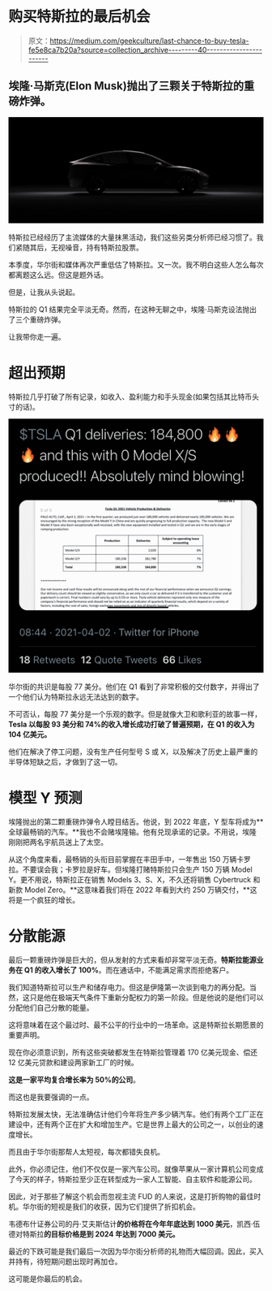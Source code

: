 # 购买特斯拉的最后机会

> 原文：<https://medium.com/geekculture/last-chance-to-buy-tesla-fe5e8ca7b20a?source=collection_archive---------40----------------------->

## 埃隆·马斯克(Elon Musk)抛出了三颗关于特斯拉的重磅炸弹。

![](img/3169e8b584153b9448738be049c67d10.png)

特斯拉已经经历了主流媒体的大量抹黑活动，我们这些另类分析师已经习惯了。我们紧随其后，无视噪音，持有特斯拉股票。

本季度，华尔街和媒体再次严重低估了特斯拉。又一次。我不明白这些人怎么每次都离题这么远。但这是题外话。

但是，让我从头说起。

特斯拉的 Q1 结果完全平淡无奇。然而，在这种无聊之中，埃隆·马斯克设法抛出了三个重磅炸弹。

让我带你走一遍。

# 超出预期

特斯拉几乎打破了所有记录，如收入、盈利能力和手头现金(如果包括其比特币头寸的话)。

![](img/8bcff0194a9e6a07e7ccf7094ebf1dcc.png)

华尔街的共识是每股 77 美分。他们在 Q1 看到了非常积极的交付数字，并得出了一个他们认为特斯拉永远无法达到的数字。

不可否认，每股 77 美分是一个乐观的数字。但是就像大卫和歌利亚的故事一样， **Tesla 以每股 93 美分和 74%的收入增长成功打破了普遍预期，在 Q1 的收入为 104 亿美元。**

他们在解决了停工问题，没有生产任何型号 S 或 X，以及解决了历史上最严重的半导体短缺之后，才做到了这一切。

# 模型 Y 预测

埃隆抛出的第二颗重磅炸弹令人瞠目结舌。他说，到 2022 年底，Y 型车将成为**全球最畅销的汽车。**我也不会赌埃隆输。他有兑现承诺的记录。不用说，埃隆刚刚把两名宇航员送上了太空。

从这个角度来看，最畅销的头衔目前掌握在丰田手中，一年售出 150 万辆卡罗拉。不要误会我；卡罗拉是好车。但埃隆打赌特斯拉只会生产 150 万辆 Model Y。更不用说，特斯拉正在销售 Models 3、S、X，不久还将销售 Cybertruck 和新款 Model Zero。**这意味着我们将在 2022 年看到大约 250 万辆交付，**这将是一个疯狂的增长。

# 分散能源

最后一颗重磅炸弹是巨大的，但从发射的方式来看却非常平淡无奇。**特斯拉能源业务在 Q1 的收入增长了 100%**。而在通话中，不能满足需求而拒绝客户。

我们知道特斯拉可以生产和储存电力。但这是伊隆第一次谈到电力的再分配。当然，这只是他在极端天气条件下重新分配权力的第一阶段。但是他说的是他们可以分配他们自己分散的能量。

这将意味着在这个最过时、最不公平的行业中的一场革命。这是特斯拉长期愿景的重要声明。

现在你必须意识到，所有这些突破都发生在特斯拉管理着 170 亿美元现金、偿还 12 亿美元贷款和建设两家新工厂的时候。

**这是一家平均复合增长率为 50%的公司**。

而这也是我要强调的一点。

特斯拉发展太快，无法准确估计他们今年将生产多少辆汽车。他们有两个工厂正在建设中，还有两个正在扩大和增加生产。它是世界上最大的公司之一，以创业的速度增长。

而且由于华尔街那帮人太短视，每次都错失良机。

此外，你必须记住，他们不仅仅是一家汽车公司。就像苹果从一家计算机公司变成了今天的样子，特斯拉至少正在转型成为一家人工智能、自主软件和能源公司。

因此，对于那些了解这个机会而忽视主流 FUD 的人来说，这是打折购物的最佳时机。华尔街的短视是我们的收获，因为它们提供了折扣机会。

韦德布什证券公司的丹·艾夫斯估计**的价格将在今年年底达到 1000 美元**，凯西·伍德对特斯拉**的目标价格是到 2024 年达到 7000 美元。**

最近的下跌可能是我们最后一次因为华尔街分析师的礼物而大幅回调。因此，买入并持有，待短期问题出现时再加仓。

这可能是你最后的机会。